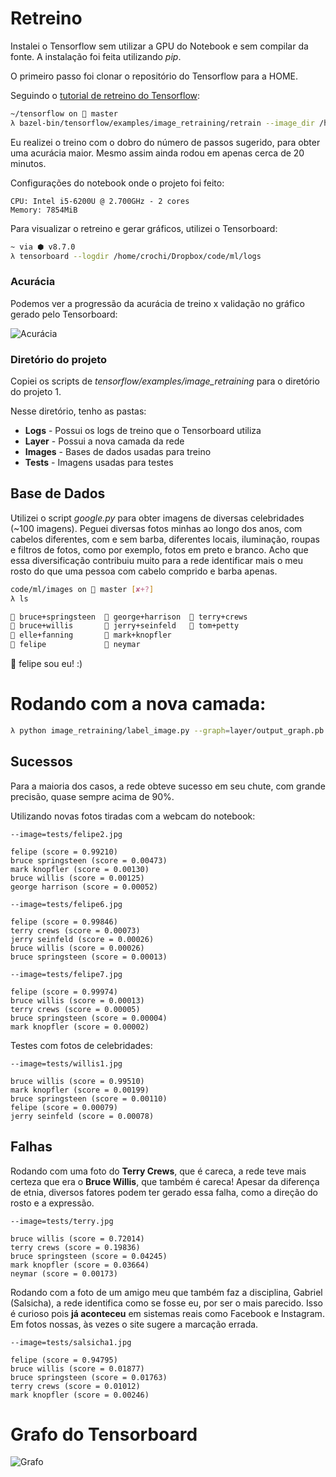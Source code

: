 # Retreino

Instalei o Tensorflow sem utilizar a GPU do Notebook e sem compilar da fonte. A instalação foi feita utilizando *pip*. 

O primeiro passo foi clonar o repositório do Tensorflow para a HOME.

Seguindo o [tutorial de retreino do Tensorflow](https://www.tensorflow.org/tutorials/image_retraining):

```sh
~/tensorflow on  master 
λ bazel-bin/tensorflow/examples/image_retraining/retrain --image_dir /home/crochi/Dropbox/code/ml/images --summaries_dir /home/crochi/Dropbox/code/ml/logs --how_many_training_steps 8000
```
Eu realizei o treino com o dobro do número de passos sugerido, para obter uma acurácia maior. Mesmo assim ainda rodou em apenas cerca de 20 minutos.

Configurações do notebook onde o projeto foi feito:

```
CPU: Intel i5-6200U @ 2.700GHz - 2 cores
Memory: 7854MiB 
```

Para visualizar o retreino e gerar gráficos, utilizei o Tensorboard:

```sh
~ via ⬢ v8.7.0 
λ tensorboard --logdir /home/crochi/Dropbox/code/ml/logs
```

### Acurácia 

Podemos ver a progressão da acurácia de treino x validação no gráfico gerado pelo Tensorboard:

![Acurácia](https://i.imgur.com/kKX3hE7.png)

### Diretório do projeto

Copiei os scripts de *tensorflow/examples/image_retraining* para o diretório do projeto 1.

Nesse diretório, tenho as pastas:
* **Logs** - Possui os logs de treino que o Tensorboard utiliza
* **Layer** - Possui a nova camada da rede
* **Images** - Bases de dados usadas para treino
* **Tests** - Imagens usadas para testes 

## Base de Dados

Utilizei o script *google.py* para obter imagens de diversas celebridades (~100 imagens). Peguei diversas fotos minhas ao longo dos anos, com cabelos diferentes, com e sem barba, diferentes locais, iluminação, roupas e filtros de fotos, como por exemplo, fotos em preto e branco. Acho que essa diversificação contribuiu muito para a rede identificar mais o meu rosto do que uma pessoa com cabelo comprido e barba apenas. 

```sh
code/ml/images on  master [✘+?] 
λ ls

 bruce+springsteen   george+harrison   terry+crews
 bruce+willis        jerry+seinfeld    tom+petty
 elle+fanning        mark+knopfler
 felipe              neymar
```

 felipe sou eu! :) 


# Rodando com a nova camada:

```sh
λ python image_retraining/label_image.py --graph=layer/output_graph.pb --labels=layer/output_labels.txt --output_layer=final_result:0  --image=tests/felipe7.jpg 
```

## Sucessos

Para a maioria dos casos, a rede obteve sucesso em seu chute, com grande precisão, quase sempre acima de 90%.

Utilizando novas fotos tiradas com a webcam do notebook:

```
--image=tests/felipe2.jpg 

felipe (score = 0.99210)
bruce springsteen (score = 0.00473)
mark knopfler (score = 0.00130)
bruce willis (score = 0.00125)
george harrison (score = 0.00052)
```

```
--image=tests/felipe6.jpg 

felipe (score = 0.99846)
terry crews (score = 0.00073)
jerry seinfeld (score = 0.00026)
bruce willis (score = 0.00026)
bruce springsteen (score = 0.00013)
```

```
--image=tests/felipe7.jpg 

felipe (score = 0.99974)
bruce willis (score = 0.00013)
terry crews (score = 0.00005)
bruce springsteen (score = 0.00004)
mark knopfler (score = 0.00002)
```

Testes com fotos de celebridades:

```
--image=tests/willis1.jpg 

bruce willis (score = 0.99510)
mark knopfler (score = 0.00199)
bruce springsteen (score = 0.00110)
felipe (score = 0.00079)
jerry seinfeld (score = 0.00078)
```


## Falhas

Rodando com uma foto do **Terry Crews**, que é careca, a rede teve mais certeza que era o **Bruce Willis**, que também é careca!
Apesar da diferença de etnia, diversos fatores podem ter gerado essa falha, como a direção do rosto e a expressão. 

```
--image=tests/terry.jpg 

bruce willis (score = 0.72014)
terry crews (score = 0.19836)
bruce springsteen (score = 0.04245)
mark knopfler (score = 0.03664)
neymar (score = 0.00173)
```

Rodando com a foto de um amigo meu que também faz a disciplina, Gabriel (Salsicha), a rede identifica como se fosse eu, por ser o mais parecido. 
Isso é curioso pois **já aconteceu** em sistemas reais como Facebook e Instagram. Em fotos nossas, às vezes o site sugere a marcação errada. 

```
--image=tests/salsicha1.jpg

felipe (score = 0.94795)
bruce willis (score = 0.01877)
bruce springsteen (score = 0.01763)
terry crews (score = 0.01012)
mark knopfler (score = 0.00246)
```


# Grafo do Tensorboard

![Grafo](https://i.imgur.com/v399Yr6.png)


